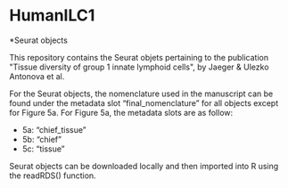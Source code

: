 # HumanILC1
*Seurat objects

This repository contains the Seurat objets pertaining to the publication "Tissue diversity of group 1 innate lymphoid cells", by Jaeger & Ulezko Antonova et al. 

For the Seurat objects, the nomenclature used in the manuscript can be found under the metadata slot “final_nomenclature” for all objects except for Figure 5a. For Figure 5a, the metadata slots are as follow:

  *   5a: “chief_tissue”
  *   5b: “chief”
  *   5c: “tissue”

Seurat objects can be downloaded locally and then imported into R using the readRDS() function. 

